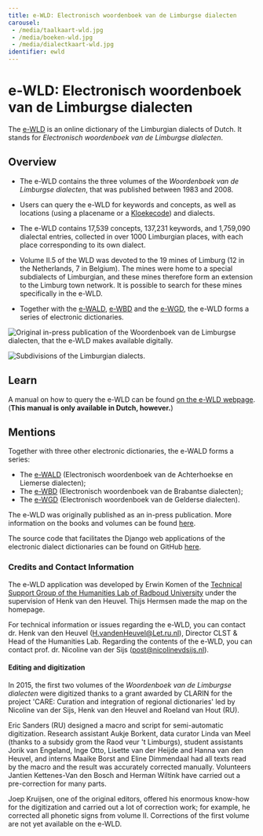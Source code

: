```yaml
---
title: e-WLD: Electronisch woordenboek van de Limburgse dialecten
carousel:
 - /media/taalkaart-wld.jpg
 - /media/boeken-wld.jpg
 - /media/dialectkaart-wld.jpg
identifier: ewld
---
```


# e-WLD: Electronisch woordenboek van de Limburgse dialecten

The [e-WLD](https://e-wld.nl/) is an online dictionary of the Limburgian dialects of Dutch. It stands for *Electronisch woordenboek van de Limburgse dialecten*.

## Overview

* The e-WLD contains the three volumes of the *Woordenboek van de Limburgse dialecten*, that was published between 1983 and 2008.

* Users can query the e-WLD for keywords and concepts, as well as locations (using a placename or a [Kloekecode](https://kloeke.meertens.knaw.nl/)) and dialects.

* The e-WLD contains 17,539 concepts, 137,231 keywords, and 1,759,090 dialectal entries, collected in over 1000 Limburgian places, with each place corresponding to its own dialect.

* Volume II.5 of the WLD was devoted to the 19 mines of Limburg (12 in the Netherlands, 7 in Belgium). The mines were home to a special subdialects of Limburgian, and these mines therefore form an extension to the Limburg town network. It is possible to search for these mines specifically in the e-WLD.

* Together with the [e-WALD](https://www.ineo.tools/resources/ewald), [e-WBD](https://www.ineo.tools/resources/ewbd) and the [e-WGD](https://www.ineo.tools/resources/ewgd), the e-WLD forms a series of electronic dictionaries.

![Original in-press publication of the *Woordenboek van de Limburgse dialecten*, that the e-WLD makes available digitally.](./../media/boeken-wld.jpg)

![Subdivisions of the Limburgian dialects.](./../media/dialectkaart-wld.jpg)



## Learn

A manual on how to query the e-WLD can be found [on the e-WLD webpage](https://e-wld.nl/guide). (**This manual is only available in Dutch, however.**)

## Mentions

Together with three other electronic dictionaries, the e-WALD forms a series:
* The [e-WALD](https://www.ineo.tools/resources/ewbd) (Electronisch woordenboek van de Achterhoekse en Liemerse dialecten);
* The [e-WBD](https://www.ineo.tools/resources/ewld) (Electronisch woordenboek van de Brabantse dialecten);
* The [e-WGD](https://www.ineo.tools/resources/ewgd) (Electronisch woordenboek van de Gelderse dialecten).

The e-WLD was originally published as an in-press publication. More information on the books and volumes can be found [here](https://e-wld.nl/delen).

The source code that facilitates the Django web applications of the electronic dialect dictionaries can be found on GitHub [here](https://github.com/ErwinKomen/RU-Wnd).

### Credits and Contact Information

The e-WLD application was developed by Erwin Komen of the [Technical Support Group of the Humanities Lab of Radboud University](https://www.ru.nl/facultyofarts/research/humanities-lab/our-labs/) under the supervision of Henk van den Heuvel. Thijs Hermsen made the map on the homepage.

For technical information or issues regarding the e-WLD, you can contact dr. Henk van den Heuvel (H.vandenHeuvel@Let.ru.nl), Director CLST & Head of the Humanities Lab.
Regarding the contents of the e-WLD, you can contact prof. dr. Nicoline van der Sijs (post@nicolinevdsijs.nl).

#### Editing and digitization
In 2015, the first two volumes of the *Woordenboek van de Limburgse dialecten* were digitized thanks to a grant awarded by CLARIN for the project 'CARE: Curation and integration of regional dictionaries' led by Nicoline van der Sijs, Henk van den Heuvel and Roeland van Hout (RU).

Eric Sanders (RU) designed a macro and script for semi-automatic digitization. Research assistant Aukje Borkent, data curator Linda van Meel (thanks to a subsidy grom the Raod veur 't Limburgs), student assistants Jorik van Engeland, Inge Otto, Lisette van der Heijde and Hanna van den Heuvel, and interns Maaike Borst and Eline Dimmendaal had all texts read by the macro and the result was accurately corrected manually. Volunteers Jantien Kettenes-Van den Bosch and Herman Wiltink have carried out a pre-correction for many parts.

Joep Kruijsen, one of the original editors, offered his enormous know-how for the digitization and carried out a lot of correction work; for example, he corrected all phonetic signs from volume II. Corrections of the first volume are not yet available on the e-WLD.



